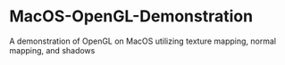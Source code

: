 # MacOS-OpenGL-Demonstration
A demonstration of OpenGL on MacOS utilizing texture mapping, normal mapping, and shadows
